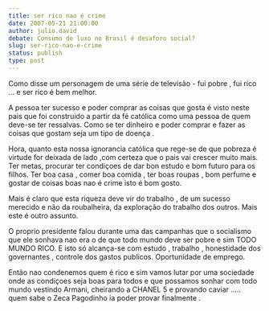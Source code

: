 ```yaml
---
title: ser rico nao é crime
date: 2007-05-21 21:00:00
author: julio.david
debate: Consumo de luxo no Brasil é desaforo social?
slug: ser-rico-nao-e-crime
status: publish 
type: post
---
```


Como disse um personagem de uma série de televisão - fui pobre , fui rico ... e ser rico é bem melhor.  

A pessoa ter sucesso e poder comprar as coisas que gosta é visto neste pais que foi construido a partir da fé católica como uma pessoa de quem deve-se ter ressalvas. Como se ter dinheiro e poder comprar e fazer as coisas que gostam seja um tipo de doença .  

Hora, quanto esta nossa ignorancia católica que rege-se de que pobreza é virtude for deixada de lado ,com certeza que o pais vai crescer muito mais. Ter metas, procurar ter condiçoes de dar bon estudo e bom futuro para os filhos. Ter boa casa , comer boa comida , ter boas roupas , bom perfume e gostar de coisas boas nao é crime isto é bom gosto.  

Mais é claro que esta riqueza deve vir do trabalho , de um sucesso merecido e não da roubalheira, da exploração do trabalho dos outros. Mais este é outro assunto.  

O proprio presidente falou durante uma das campanhas que o socialismo que ele sonhava nao era o de que todo mundo deve ser pobre e sim TODO MUNDO RICO. E isto só alcança-se com estudo , trabalho , honestidade dos governantes , controle dos gastos publicos. Oportunidade de emprego.  

Então nao condenemos quem é rico e sim vamos lutar por uma sociedade onde as condiçoes seja boas para todos e que possamos sonhar com todo mundo vestindo Armani, cheirando a CHANEL 5 e provando caviar ..... quem sabe o Zeca Pagodinho ia poder provar finalmente .
